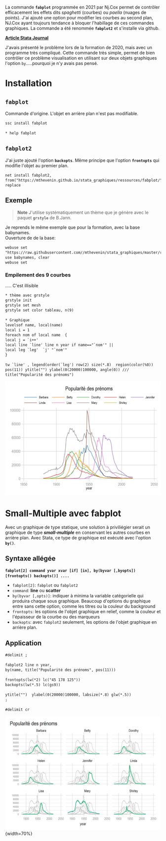 La commande **`fabplot`** programmée en 2021 par Nj.Cox permet de contrôler efficacement les effets dits *spaghetti* (courbes) ou *paella* (nuages de points). J'ai ajouté une option pour modifier les courbes au second plan, NJ.Cox ayant toujours tendance à bloquer l'habillage de ces commandes graphiques. La commande a été renommée **`fabplot2`** et s'installe via github.

[**Article Stata Journal**](https://journals.sagepub.com/doi/full/10.1177/1536867X211025838) 

J'avais présenté le problème lors de la formation de 2020, mais avec un programme très compliqué. Cette commande très simple, permet de bien contrôler ce problème visualisation en utilisant sur deux objets graphiques l'option `by`.....pourquoi je n'y avais pas pensé.


# Installation

## `fabplot`

Commande d'origine. L'objet en arrière plan n'est pas modifiable.

```{r eval=FALSE}
ssc install fabplot

* help fabplot
```

## `fabplot2`

J'ai juste ajouté l'option **`backopts`**. Même principe que l'option **`frontopts`** qui modifie l'objet au premier plan.

```{r eval=FALSE}
net install fabplot2, from("https://mthevenin.github.io/stata_graphiques/ressources/fabplot/") replace
```

## Exemple


> **Note** J'utilise systématiquement un thème  que je génère avec le paquet **`grstyle`** de B.Jann.  


Je reprends le même exemple que pour la formation, avec la base babynames.  
Ouverture de de la base:  

```{r eval=FALSE}
webuse set "https://raw.githubusercontent.com//mthevenin/stata_graphiques/master/ressources/fabplot"
use babynames, clear
webuse set
```

### Empilement des 9 courbes

..... C'est illisible

```{r eval=FALSE}
* thème avec grstyle
grstyle init 
grstyle set mesh
grstyle set color tableau, n(9)

* Graphique
levelsof name, local(name)
local i = 1
foreach nom of local name  {
local j = `i++'	
local line `line' line n year if name=="`nom'" ||		
local leg `leg'  `j' "`nom'"
}

tw `line' , legend(order(`leg') row(2) size(*.8)  region(color(%0)) pos(11)) ytitle("") ylabel(0(20000)100000, angle(0)) ///
title("Popularité des prénoms")
```

![](g1.png)

# Small-Multiple avec fabplot

Avec un graphique de type statique, une solution à priviliégier serait un graphique de type ***small-multiple*** en conservant les autres courbes en arrière plan. Avec Stata, ce type de graphique est exécuté avec l'option **`by()`**. 

## Syntaxe allégée

**`fabplot[2] command yvar xvar [if] [in], by(byvar [,byopts]) [frontopts() backopts()] ....`**

* `fabplot[2]`: `fabplot` ou `fabplot2`
* `command`: **line** ou **scatter**
* `by(byvar [,opts)]`: indiquer à minima la variable catégorielle qui produira chaque sous graphique. Beaucoup d'options du graphique entre sans cette option, comme les titres ou la couleur du background
* `frontopts`: les options de l'objet graphique en relief, comme la couleur et l'épaisseur de la courbe ou des marqueurs
* `backopts`: avec `fabplot2` seulement, les options de l'objet graphique en arrière plan.

## Application

```{r eval=FALSE}
#delimit ;

fabplot2 line n year, 
by(name, title("Popularité des prénoms", pos(11))) 

frontopts(lw(*2) lc("45 178 125")) 
backopts(lw(*.5) lc(gs9)) 

ytitle("")  ylabel(0(20000)100000, labsize(*.8) glw(*.5))
; 

#delimit cr
```

![](g2.png){width=70%}
